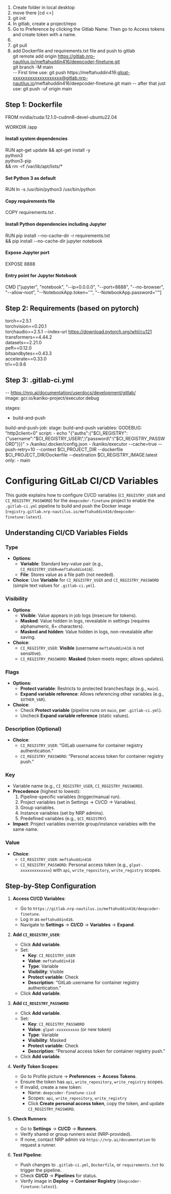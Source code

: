 1. Create folder in local desktop
2. move there [cd <>]
3. git init
4. In gitlab, create a project/repo
5. Go to Preference by clicking the Gitlab Name. Then go to Access tokens and create token with a name.
6. 
7. git pull <repo>
8. add Dockerfile and requirements.txt file and push to gitlab <br>
   git remote add origin https://gitlab.nrp-nautilus.io/meftahuddin416/deepcoder-finetune.git <br>
   git branch -M main <br>
   -- First time use:  git push https://meftahuddin416:glpat-xxxxxxxxxxxxxxxxxxxx@gitlab.nrp-nautilus.io/meftahuddin416/deepcoder-finetune.git main
   -- after that just use: git push -uf origin main <br> 
   
## Step 1: Dockerfile
FROM nvidia/cuda:12.1.0-cudnn8-devel-ubuntu22.04

WORKDIR /app

#### Install system dependencies
RUN apt-get update && apt-get install -y \
    python3 \
    python3-pip \
    && rm -rf /var/lib/apt/lists/*

#### Set Python 3 as default
RUN ln -s /usr/bin/python3 /usr/bin/python

#### Copy requirements file
COPY requirements.txt .

#### Install Python dependencies including Jupyter
RUN pip install --no-cache-dir -r requirements.txt \
    && pip install --no-cache-dir jupyter notebook

#### Expose Jupyter port
EXPOSE 8888

#### Entry point for Jupyter Notebook
CMD ["jupyter", "notebook", "--ip=0.0.0.0", "--port=8888", "--no-browser", "--allow-root", "--NotebookApp.token=''", "--NotebookApp.password=''"]

## Step 2: Requirements (based on pytorch)
torch==2.5.1 <br>
torchvision==0.20.1  <br>
torchaudio==2.5.1 --index-url https://download.pytorch.org/whl/cu121 <br>
transformers==4.44.2 <br>
datasets==2.21.0 <br>
peft==0.12.0 <br>
bitsandbytes==0.43.3 <br>
accelerate==0.33.0 <br>
trl==0.9.6 <br>

## Step 3: .gitlab-ci.yml 
-- https://nrp.ai/documentation/userdocs/development/gitlab/ <br>
image: gcr.io/kaniko-project/executor:debug

stages:
  - build-and-push

build-and-push-job:
  stage: build-and-push
  variables:
    GODEBUG: "http2client=0"
  script:
    - echo "{\"auths\":{\"$CI_REGISTRY\":{\"username\":\"$CI_REGISTRY_USER\",\"password\":\"$CI_REGISTRY_PASSWORD\"}}}" > /kaniko/.docker/config.json
    - /kaniko/executor --cache=true --push-retry=10 --context $CI_PROJECT_DIR --dockerfile $CI_PROJECT_DIR/Dockerfile --destination $CI_REGISTRY_IMAGE:latest
  only:
    - main

# Configuring GitLab CI/CD Variables

This guide explains how to configure CI/CD variables (`CI_REGISTRY_USER` and `CI_REGISTRY_PASSWORD`) for the `deepcoder-finetune` project to enable the `.gitlab-ci.yml` pipeline to build and push the Docker image (`registry.gitlab.nrp-nautilus.io/meftahuddin416/deepcoder-finetune:latest`).

## Understanding CI/CD Variables Fields

### Type
- **Options**:
  - **Variable**: Standard key-value pair (e.g., `CI_REGISTRY_USER=meftahuddin416`).
  - **File**: Stores value as a file path (not needed).
- **Choice**: Use **Variable** for `CI_REGISTRY_USER` and `CI_REGISTRY_PASSWORD` (simple text values for `.gitlab-ci.yml`).

### Visibility
- **Options**:
  - **Visible**: Value appears in job logs (insecure for tokens).
  - **Masked**: Value hidden in logs, revealable in settings (requires alphanumeric, 8+ characters).
  - **Masked and hidden**: Value hidden in logs, non-revealable after saving.
- **Choice**:
  - `CI_REGISTRY_USER`: **Visible** (username `meftahuddin416` is not sensitive).
  - `CI_REGISTRY_PASSWORD`: **Masked** (token meets regex; allows updates).

### Flags
- **Options**:
  - **Protect variable**: Restricts to protected branches/tags (e.g., `main`).
  - **Expand variable reference**: Allows referencing other variables (e.g., `$OTHER_VAR`).
- **Choice**:
  - Check **Protect variable** (pipeline runs on `main`, per `.gitlab-ci.yml`).
  - Uncheck **Expand variable reference** (static values).

### Description (Optional)
- **Choice**:
  - `CI_REGISTRY_USER`: “GitLab username for container registry authentication.”
  - `CI_REGISTRY_PASSWORD`: “Personal access token for container registry push.”

### Key
- Variable name (e.g., `CI_REGISTRY_USER`, `CI_REGISTRY_PASSWORD`).
- **Precedence** (highest to lowest):
  1. Pipeline-specific variables (trigger/manual run).
  2. Project variables (set in Settings -> CI/CD -> Variables).
  3. Group variables.
  4. Instance variables (set by NRP admins).
  5. Predefined variables (e.g., `$CI_REGISTRY`).
- **Impact**: Project variables override group/instance variables with the same name.

### Value
- **Choice**:
  - `CI_REGISTRY_USER`: `meftahuddin416`
  - `CI_REGISTRY_PASSWORD`: Personal access token (e.g., `glpat-xxxxxxxxxxxxx`) with `api`, `write_repository`, `write_registry` scopes.

## Step-by-Step Configuration

1. **Access CI/CD Variables**:
   - Go to `https://gitlab.nrp-nautilus.io/meftahuddin416/deepcoder-finetune`.
   - Log in as `meftahuddin416`.
   - Navigate to **Settings** -> **CI/CD** -> **Variables** -> **Expand**.

2. **Add `CI_REGISTRY_USER`**:
   - Click **Add variable**.
   - Set:
     - **Key**: `CI_REGISTRY_USER`
     - **Value**: `meftahuddin416`
     - **Type**: Variable
     - **Visibility**: Visible
     - **Protect variable**: Check
     - **Description**: “GitLab username for container registry authentication.”
   - Click **Add variable**.

3. **Add `CI_REGISTRY_PASSWORD`**:
   - Click **Add variable**.
   - Set:
     - **Key**: `CI_REGISTRY_PASSWORD`
     - **Value**: `glpat-xxxxxxxxxx` (or new token)
     - **Type**: Variable
     - **Visibility**: Masked
     - **Protect variable**: Check
     - **Description**: “Personal access token for container registry push.”
   - Click **Add variable**.

4. **Verify Token Scopes**:
   - Go to Profile picture -> **Preferences** -> **Access Tokens**.
   - Ensure the token has `api`, `write_repository`, `write_registry` scopes.
   - If invalid, create a new token:
     - Name: `deepcoder-finetune-cicd`
     - Scopes: `api`, `write_repository`, `write_registry`
     - Click **Create personal access token**, copy the token, and update `CI_REGISTRY_PASSWORD`.

5. **Check Runners**:
   - Go to **Settings** -> **CI/CD** -> **Runners**.
   - Verify shared or group runners exist (NRP-provided).
   - If none, contact NRP admin via `https://nrp.ai/documentation` to request a runner.

6. **Test Pipeline**:
   - Push changes to `.gitlab-ci.yml`, `Dockerfile`, or `requirements.txt` to trigger the pipeline.
   - Check **CI/CD** -> **Pipelines** for status.
   - Verify image in **Deploy** -> **Container Registry** (`deepcoder-finetune:latest`).


